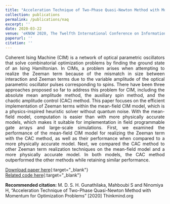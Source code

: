 ```yaml
---
title: "Acceleration Technique of Two-Phase Quasi-Newton Method with Momentum for Optimization Problems"
collection: publications
permalink: /publications/naq
excerpt: ''
date: 2020-03-22
venue: 'eKNOW 2020, The Twelfth International Conference on Information, Process, and Knowledge Management'
paperurl: ''
citation: ''
---
```

<div style="text-align: justify"> Coherent Ising Machine (CIM) is a network of optical parametric oscillators that solve combinatorial optimization problems by finding the ground state of an Ising Hamiltonian. In CIMs, a problem arises when attempting to realize the Zeeman term because of the mismatch in size between interaction and Zeeman terms due to the variable amplitude of the optical parametric oscillator pulses corresponding to spins. There have been three approaches proposed so far to address this problem for CIM, including the absolute mean amplitude method, the auxiliary spin method, and the chaotic amplitude control (CAC) method. This paper focuses on the efficient implementation of Zeeman terms within the mean-field CIM model, which is a physics-inspired heuristic solver without quantum noise. With the mean-field model, computation is easier than with more physically accurate models, which makes it suitable for implementation in field programmable gate arrays and large-scale simulations. First, we examined the performance of the mean-field CIM model for realizing the Zeeman term with the CAC method, as well as their performance when compared to a more physically accurate model. Next, we compared the CAC method to other Zeeman term realization techniques on the mean-field model and a more physically accurate model. In both models, the CAC method outperformed the other methods while retaining similar performance. </div>

[Download paper here](http://www.thinkmind.org/index.php?view=article&articleid=eknow_2020_2_60_60037){:target="_blank"}  <br>
[Related code here](/404.html){:target="_blank"} 

**Recommended citation:** M. D. S. H. Gunathilaka, Mahboubi S and Ninomiya H, “Acceleration Technique of Two-Phase Quasi-Newton Method with Momentum for Optimization Problems” [2020] Thinkmind.org